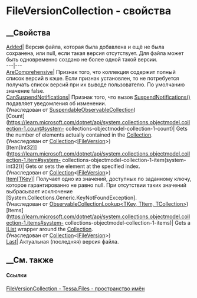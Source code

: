 # FileVersionCollection - свойства
##  __Свойства
[Added](P_Tessa_Files_FileVersionCollection_Added.htm)|  Версия файла, которая
была добавлена и ещё не была сохранена, или null, если такая версия
отсутствует. Для файла может быть одновременно создано не более одной такой
версии.  
---|---  
[AreComprehensive](P_Tessa_Files_FileVersionCollection_AreComprehensive.htm)|
Признак того, что коллекция содержит полный список версий в кэше. Если признак
установлен, то не потребуется получать список версий при их выводе
пользователю. По умолчанию значение false.  
[CanSuspendNotifications](P_Tessa_Platform_Collections_SuspendableObservableCollection_1_CanSuspendNotifications.htm)|
Признак того, что вызов
[SuspendNotifications()](M_Tessa_Platform_Collections_SuspendableObservableCollection_1_SuspendNotifications.htm)
подавляет уведомления об изменении.  
(Унаследован от
[SuspendableObservableCollection<T>](T_Tessa_Platform_Collections_SuspendableObservableCollection_1.htm))  
[Count](https://learn.microsoft.com/dotnet/api/system.collections.objectmodel.collection-1.count#system-
collections-objectmodel-collection-1-count)| Gets the number of elements
actually contained in the
[Collection<T>](https://learn.microsoft.com/dotnet/api/system.collections.objectmodel.collection-1).  
(Унаследован от
[Collection](https://learn.microsoft.com/dotnet/api/system.collections.objectmodel.collection-1)<[IFileVersion](T_Tessa_Files_IFileVersion.htm)>)  
[Item[Int32]](https://learn.microsoft.com/dotnet/api/system.collections.objectmodel.collection-1.item#system-
collections-objectmodel-collection-1-item\(system-int32\))| Gets or sets the
element at the specified index.  
(Унаследован от
[Collection](https://learn.microsoft.com/dotnet/api/system.collections.objectmodel.collection-1)<[IFileVersion](T_Tessa_Files_IFileVersion.htm)>)  
[Item[TKey]](P_Tessa_Platform_Collections_ObservableCollectionLookup_3_Item.htm)|
Получает одно из значений, доступных по заданному ключу, которое
гарантированно не равно null. При отсутствии таких значений выбрасывает
исключение [System.Collections.Generic.KeyNotFoundException].  
(Унаследован от [ObservableCollectionLookup<TKey, TItem,
TCollection>](T_Tessa_Platform_Collections_ObservableCollectionLookup_3.htm))  
[Items](https://learn.microsoft.com/dotnet/api/system.collections.objectmodel.collection-1.items#system-
collections-objectmodel-collection-1-items)| Gets a
[IList<T>](https://learn.microsoft.com/dotnet/api/system.collections.generic.ilist-1)
wrapper around the
[Collection<T>](https://learn.microsoft.com/dotnet/api/system.collections.objectmodel.collection-1).  
(Унаследован от
[Collection](https://learn.microsoft.com/dotnet/api/system.collections.objectmodel.collection-1)<[IFileVersion](T_Tessa_Files_IFileVersion.htm)>)  
[Last](P_Tessa_Files_FileVersionCollection_Last.htm)| Актуальная (последняя)
версия файла.  
##  __См. также
#### Ссылки
[FileVersionCollection - ](T_Tessa_Files_FileVersionCollection.htm)
[Tessa.Files - пространство имён](N_Tessa_Files.htm)
